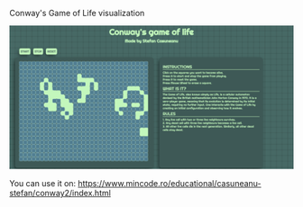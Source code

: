 Conway's Game of Life visualization

![Desktop](conway1.png)

You can use it on: https://www.mincode.ro/educational/casuneanu-stefan/conway2/index.html
